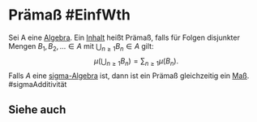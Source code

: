 # Prämaß #EinfWth
Sei A eine [Algebra](Einf.%20Wtheo/Definitions/Algebra.md).
Ein [Inhalt](Einf.%20Wtheo/Definitions/Inhalt.md) heißt Prämaß, falls für Folgen disjunkter Mengen $B_1,B_2,\dots\in A$ mit $\bigcup_{n\geq 1}B_n\in A$ gilt: $$\mu\left(\bigcup_{n\geq 1}B_n\right)=\sum_{n\geq 1}\mu(B_n).$$
Falls $A$ eine [sigma-Algebra](Einf.%20Wtheo/Definitions/sigma-Algebra.md) ist, dann ist ein Prämaß gleichzeitig ein [Maß](Ana3/Definitions/Ma%C3%9Fraum.md). #sigmaAdditivität 
## Siehe auch
